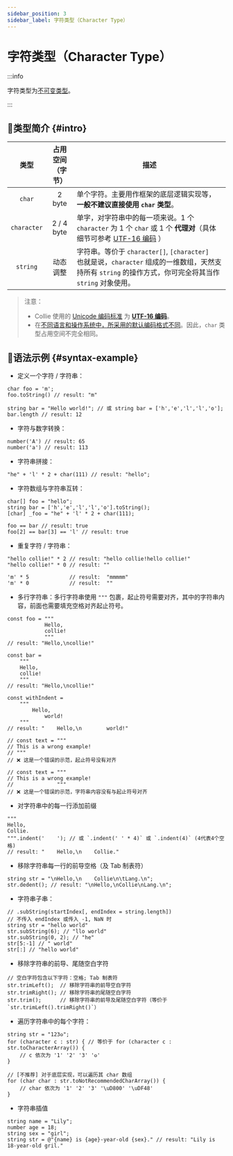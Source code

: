 ```yaml
---
sidebar_position: 3
sidebar_label: 字符类型（Character Type）
---
```


# 字符类型（Character Type）

:::info

字符类型为[不可变类型](./#immutable-data-type)。

:::

## 🐳类型简介 {#intro}

|    类型     | 占用空间<br />（字节） | 描述                                                         |
| :---------: | :--------------------: | ------------------------------------------------------------ |
|   `char`    |         2 byte         | 单个字符。主要用作框架的底层逻辑实现等，**一般不建议直接使用 `char` 类型**。 |
| `character` |       2 / 4 byte       | 单字，对字符串中的每一项来说。1 个 `character` 为 1 个 `char` 或 1 个 **代理对**（具体细节可参考 [UTF-16 编码](../../implementation-details/unicode.md#utf-16) ） |
|  `string`   |        动态调整        | 字符串。等价于 `character[]`, `[character]`<br />也就是说，`character` 组成的一维数组，天然支持所有 `string` 的操作方式，你可完全将其当作 `string` 对象使用。 |

> 注意：
> - Collie 使用的 [Unicode 编码标准](../../implementation-details/unicode.md) 为 [**UTF-16 编码**](../../implementation-details/unicode.md#utf-16)。
> - 在[不同语言和操作系统中，所采用的默认编码格式不同](../../implementation-details/encoding-used-by-different-languages-or-operating-systems.md)。因此，`char` 类型占用空间不完全相同。

## 🏅语法示例 {#syntax-example}

- 定义一个字符 / 字符串：

```collie
char foo = 'm';
foo.toString() // result: "m"

string bar = "Hello world!"; // 或 string bar = ['h','e','l','l','o'];
bar.length // result: 12
```

- 字符与数字转换：

```collie
number('A') // result: 65
number('a') // result: 113
```

- 字符串拼接：

```collie
"he" + 'l' * 2 + char(111) // result: "hello";
```

- 字符数组与字符串互转：

```collie
char[] foo = "hello";
string bar = ['h','e','l','l','o'].toString();
[char] _foo = "he" + 'l' * 2 + char(111);

foo == bar // result: true
foo[2] == bar[3] == 'l' // result: true
```

- 重复字符 / 字符串：

```collie
"hello collie!" * 2 // result: "hello collie!hello collie!"
"hello collie!" * 0 // result: ""

'm' * 5             // result:  "mmmmm"
'm' * 0             // result:  ""
```

- 多行字符串：多行字符串使用 `"""` 包裹，起止符号需要对齐，其中的字符串内容，前面也需要填充空格对齐起止符号。

```collie
const foo = """
            Hello,
            collie!
            """
// result: "Hello,\ncollie!"

const bar =
    """
    Hello,
    collie!
    """
// result: "Hello,\ncollie!"

const withIndent =
    """
        Hello,
            world!
    """
// result: "    Hello,\n        world!"

// const text = """
// This is a wrong example!
// """
// ❌ 这是一个错误的示范，起止符号没有对齐

// const text = """
// This is a wrong example!
//              """
// ❌ 这是一个错误的示范，字符串内容没有与起止符号对齐
```

- 对字符串中的每一行添加前缀

```collie
"""
Hello,
Collie.
""".indent('    '); // 或 `.indent(' ' * 4)` 或 `.indent(4)` (4代表4个空格)
// result: "    Hello,\n    Collie."
```

- 移除字符串每一行的前导空格（及 Tab 制表符）

```collie
string str = "\nHello,\n    Collie\n\tLang.\n";
str.dedent(); // result: "\nHello,\nCollie\nLang.\n";
```

- 字符串子串：

```collie
// .subString(startIndex[, endIndex = string.length])
// 不传入 endIndex 或传入 -1, NaN 时
string str = "hello world"
str.subString(6); // "llo world"
str.subString(0, 2); // "he"
str[5:-1] // " world"
str[:] // "hello world"
```

- 移除字符串的前导、尾随空白字符

```collie
// 空白字符包含以下字符：空格; Tab 制表符
str.trimLeft();  // 移除字符串的前导空白字符
str.trimRight(); // 移除字符串的尾随空白字符
str.trim();      // 移除字符串的前导及尾随空白字符（等价于 `str.trimLeft().trimRight()`）
```

- 遍历字符串中的每个字符：

```collie
string str = "123𐍈";
for (character c : str) { // 等价于 for (character c : str.toCharacterArray()) {
    // c 依次为 '1' '2' '3' '𐍈'
}

// [不推荐] 对于底层实现，可以遍历其 char 数组
for (char char : str.toNotRecommendedCharArray()) {
    // char 依次为 '1' '2' '3' '\uD800' '\uDF48'
}
```

- 字符串插值

```collie
string name = "Lily";
number age = 18;
string sex = "girl";
string str = @"{name} is {age}-year-old {sex}." // result: "Lily is 18-year-old gril."
```